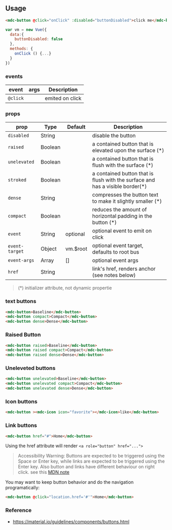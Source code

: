 ## Usage

```html
<mdc-button @click="onClick" :disabled="buttonDisabled">click me</mdc-button>
```

```javascript
var vm = new Vue({
  data:{
    buttonDisabled: false
  },
  methods: {
    onClick () {...} 
  }
})
```

### events

| event | args | Description |
|-------|------|-------------|
|`@click`||emited on click |


### props

| prop | Type | Default | Description |
|-------|------|---------|-------------|
|`disabled`|String|| disable the button |
|`raised`| Boolean|| a contained button that is elevated upon the surface  (*)|
|`unelevated`| Boolean|| a contained button that is flush with the surface (*)|
|`stroked`| Boolean|| a contained button that is flush with the surface and has a visible border(*)|
|`dense`| String||  compresses the button text to make it slightly smaller (*)|
|`compact`| Boolean|| reduces the amount of horizontal padding in the button (*)|
|`event`|String| optional | optional event to emit on click  |
|`event-target`|Object| vm.$root | optional event target, defaults to root bus |
|`event-args`|Array| [] | optional event args |
|`href`|String|| link's href, renders anchor (see notes below) | 

> (*) initializer attribute, not dynamic propertie

### text buttons

```html
<mdc-button>Baseline</mdc-button>
<mdc-button compact>Compact</mdc-button>
<mdc-button dense>Dense</mdc-button>
```

### Raised Button

```html
<mdc-button raised>Baseline</mdc-button>
<mdc-button raised compact>Compact</mdc-button>
<mdc-button raised dense>Dense</mdc-button>
```

### Uneleveted buttons

```html
<mdc-button unelevated>Baseline</mdc-button>
<mdc-button unelevated compact>Compact</mdc-button>
<mdc-button unelevated dense>Dense</mdc-button>
```

### Icon buttons

```html
<mdc-button ><mdc-icon icon="favorite"></mdc-icon>like</mdc-button>
```

### Link buttons

```html
<mdc-button href="#">Home</mdc-button>
```

Using the href attribute will render `<a role="button" href="...">`

> Accessibility Warning:
> Buttons are expected to be triggered using the Space or Enter key, 
> while links are expected to be triggered using the Enter key. 
> Also button and links have different behaviour on right click.
> see this [MDN note](https://developer.mozilla.org/en-US/docs/Web/Accessibility/ARIA/ARIA_Techniques/Using_the_button_role#Keyboard_and_focus)

You may want to keep button behavior and do the navigation programatically:

```html
<mdc-button @click="location.href='#'">Home</mdc-button>
``` 

### Reference
- <https://material.io/guidelines/components/buttons.html>

